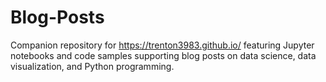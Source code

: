 # Blog-Posts
 Companion repository for https://trenton3983.github.io/ featuring Jupyter notebooks and code samples supporting blog posts on data science, data visualization, and Python programming.
